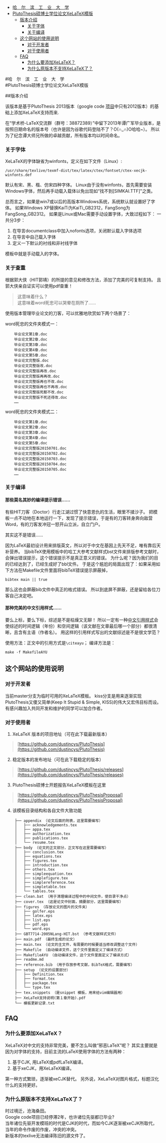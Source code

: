 <!-- START doctoc generated TOC please keep comment here to allow auto update -->
<!-- DON'T EDIT THIS SECTION, INSTEAD RE-RUN doctoc TO UPDATE -->

- [哈　尔　滨　工　业　大　学](#哈　尔　滨　工　业　大　学)
- [PlutoThesis硕博士学位论文XeLaTeX模版](#plutothesis硕博士学位论文xelatex模版)
  - [版本介绍](#版本介绍)
    - [关于字体](#关于字体)
    - [关于编译](#关于编译)
  - [这个网站的使用说明](#这个网站的使用说明)
    - [对于开发者](#对于开发者)
    - [对于使用者](#对于使用者)
  - [FAQ](#faq)
    - [为什么要添加XeLaTeX？](#为什么要添加xelatex？)
    - [为什么原版本不支持XeLaTeX了？](#为什么原版本不支持xelatex了？)

<!-- END doctoc generated TOC please keep comment here to allow auto update -->

#哈　尔　滨　工　业　大　学  
#PlutoThesis硕博士学位论文XeLaTeX模版

##版本介绍

该版本是基于PlutoThesis 2013版本（google code [项目](https://code.google.com/p/plutothesis/downloads/lis://code.google.com/p/plutothesis/downloads/list)中只有2012版本）的基础上添加XeLaTeX支持而来.

在“学术桥-LaTeX交流群（群号：38872389）”中留下2013年谭广军毕业版本，是按照日期命名的版本号（也许是因为谷歌代码登陆不了？O\(∩\_∩\)O哈哈~）。
所以为了纪念谭大师兄所做的卓越贡献，所有版本均以时间命名。

### 关于字体

XeLaTeX的字体缺省为winfonts，定义在如下文件（Linux）:

	/usr/share/texlive/texmf-dist/tex/latex/ctex/fontset/ctex-xecjk-winfonts.def

默认有宋、黑、楷、仿宋四种字体。
Linux由于没有winfonts，首先需要安装Windows字体，然后再手动载入载体以免出现如“找不到[SIMKAI.TTF]"之类。

总而言之，如果是win7或以后的高版本Windows系统，系统默认就设置好了字体。
如果Windows XP替换KaiTi为KaiTi\_GB2312，FangSong为FangSong\_GB2312。
如果是Linux或Mac需要手动设置字体，大致过程如下：
一共分3步：

1.	在导言documentclass中加入nofonts选项，关闭默认载入字体选项
2.	在导言中自己载入字体
3.	定义一下默认的衬线和非衬线字体

模板中就是手动载入的字体。

### 关于查重

根据郭大侠（HIT郭靖）的所提的意见和修改方法，添加了完美的可复制支持。
且郭大侠亲自证实可以使用pdf查重！

> 这意味着什么？  
> 这意味着word死忠可以哭晕在厕所了……

使用版本管理毕业论文的刀客，可以优雅地欣赏如下两个场景了：

word死忠的文件夹模式一：

		毕业论文第1章.doc 
		毕业论文第2章.doc 
		毕业论文第3章.doc 
		毕业论文第4章.doc 
		毕业论文第5章.doc 
		毕业论文完整版.doc 
		毕业论文完整版改.doc 
		毕业论文完整版再改.doc 
		毕业论文完整版再再改.doc 
		毕业论文完整版再也不改.doc 
		毕业论文完整版再也不再改.doc 
		毕业论文完整版死都不改.doc 
		毕业论文完整版不死还得改.doc 
		……

word死忠的文件夹模式二：

		毕业论文第1章.doc 
		毕业论文第2章.doc 
		毕业论文第3章.doc 
		毕业论文第4章.doc 
		毕业论文第5章.doc 
		毕业论文完整版20150701.doc 
		毕业论文完整版20150702.doc 
		毕业论文完整版20150703.doc 
		毕业论文完整版20150704.doc 
		毕业论文完整版20150705.doc 
		……


### 关于编译

#### 那些莫名其妙的编译提示错误……

有些HIT刀客（Doctor）行走江湖过惯了快意恩仇的生活，眼里不揉沙子。
把模板一点不动地在本地运行一下，发现了提示错误，于是有的刀客转身奔向敌营Word，有的刀客发冲冠一怒开山立派，自立门户。

其实这不是错误……

因为LaTeX最初设计用来排版英文，所以对于中文在基因上先天不足，唯有靠后天补营养。
当bibTeX使用模板中的哈工大参考文献样式bst文件来排版参考文献时，会弹出错误提示，这个错误提示不是真正意义的错误。
为什么呢？因为我们的目的已经达到了，已经生成好了bbl文件。
于是这个尴尬的局面出现了：如果采用如下方法在Makefile文件里面将bibTeX错误提示屏蔽掉，

	bibtex main || true

那么这也会屏蔽bib文件中真正的格式错误。
所以到底屏不屏蔽，还是留给各位刀客自己决定吧。

#### 那种完美的中文引用样式……

要么上标，要么下标，综述是不是枯燥又无聊！
所以一定有一种[中文引用样式](http://yanshuo.name/cn/2015/06/latex/)会使综述的时间逻辑（年份）和空间逻辑（该文献在文章最后哪一个部分）都很清晰，且含有主语（作者名）。
用这样的引用样式写出的文献综述是不是很文学范？

使用方法：正文中的引用方式是`\citeayu`；
编译方法是：

	make -f MakefileAYU

## 这个网站的使用说明

### 对于开发者

当前master分支为临时可用的XeLaTeX模板。
kiss分支是用来逐渐实现PlutoThesis又傻又简单(Keep It Stupid & Simple, KISS)的伟大又宏伟目标而设。
有感兴趣加入共同开发和维护的同学可以加合作者。

### 对于使用者

1. XeLaTeX 版本的项目地址（可在此下载最新版本）

> [https://github.com/dustincys/PlutoThesis](https://github.com/dustincys/PlutoThesis)

2. 稳定版本的发布地址（可在此下载稳定的版本）

> [https://github.com/dustincys/PlutoThesis/releases](https://github.com/dustincys/PlutoThesis/releases)

3. PlutoThesis硕博士开题报告XeLaTeX模板在这里

> [https://github.com/dustincys/PlutoThesisProposal](https://github.com/dustincys/PlutoThesisProposal)

4. 该模板目录结构和各自文件大致功能

		├── appendix （论文后面的附表，这里需要编写）
		│   ├── acknowledgements.tex
		│   ├── appa.tex
		│   ├── authorization.tex
		│   ├── publications.tex
		│   └── resume.tex
		├── body （论文的正文部分，正文写在这里需要编写）
		│   ├── conclusion.tex
		│   ├── equations.tex
		│   ├── figures.tex
		│   ├── introduction.tex
		│   ├── others.tex
		│   ├── simpleequation.tex
		│   ├── simplefigure.tex
		│   ├── simplereference.tex
		│   ├── simpletable.tex
		│   └── tables.tex
		├── clean.bat （用于清理编译过程中的中间文件，使目录干净点）
		├── cover.tex （这是论文中封面，摘要部分，这里需要编写）
		├── figures （存放论文的图片的文件夹）
		│   ├── golfer.eps
		│   ├── latex.eps
		│   ├── list.eps
		│   ├── pdf.eps
		│   └── word.eps
		├── GBT7714-2005NLang-HIT.bst （参考文献样式文件）
		├── main.pdf （最终生成的论文）
		├── main.tex （论文的主文件，有需要的时候要适当修改调整这个文件）
		├── Makefile （自动编译文件，这个文件里面定义了编译方式）
		├── MakefileAYU （自动编译文件，这个文件里面定义了编译方式）
		├── readme.md
		├── reference.bib （用于存放参考文献，BibTeX格式，需要编写） 
		├── setup （论文的设置部分）
		│   ├── Definition.tex
		│   ├── format.tex
		│   ├── package.tex
		│   └── type.tex
		├── tex.snippets （是snippet 模板，用来给vim编辑器用）
		├── XeLaTeX支持说明(第１章开始).pdf
		└── 模板更新记录.txt
	
## FAQ
### 为什么要添加XeLaTeX？

XeLaTeX对中文的支持非常完美，要不怎么叫做“邪恶LaTeX”呢？
其实主要就是因为对字体的支持，目前主流的LaTeX使用字体的方法有两种：

1. 基于CJK, 用LaTeX或pdfLaTeX编译。
2. 基于xeCJK，用XeLaTeX编译。

第一种方式繁琐，逐渐被xeCJK替代。
另外说，XeLaTeX对图片格式，标题汉化什么的支持更好。

### 为什么原版本不支持XeLaTeX了？

时过境迁，沧海桑田。  
Google code项目已经停滞2年，也许诸位先驱都已毕业?  
当年诸位先驱开发模班的时代是CJK的时代，而如今CJK逐渐被xeCJK所取代， 当年的命令作废的作废，冲突的冲突。  
新版本的texlive无法编译陈旧的源文件了。
